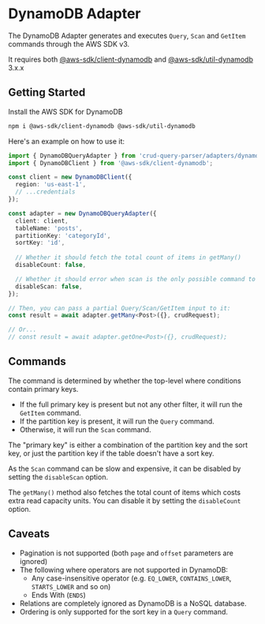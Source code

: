 # DynamoDB Adapter

The DynamoDB Adapter generates and executes `Query`, `Scan` and `GetItem` commands through the AWS SDK v3.

It requires both [@aws-sdk/client-dynamodb](https://www.npmjs.com/package/@aws-sdk/client-dynamodb) and [@aws-sdk/util-dynamodb](https://www.npmjs.com/package/@aws-sdk/util-dynamodb) 3.x.x

## Getting Started

Install the AWS SDK for DynamoDB

```sh
npm i @aws-sdk/client-dynamodb @aws-sdk/util-dynamodb
```

Here's an example on how to use it:

```ts
import { DynamoDBQueryAdapter } from 'crud-query-parser/adapters/dynamodb';
import { DynamoDBClient } from '@aws-sdk/client-dynamodb';

const client = new DynamoDBClient({
  region: 'us-east-1',
  // ...credentials
});

const adapter = new DynamoDBQueryAdapter({
  client: client,
  tableName: 'posts',
  partitionKey: 'categoryId',
  sortKey: 'id',
  
  // Whether it should fetch the total count of items in getMany()
  disableCount: false,

  // Whether it should error when scan is the only possible command to complete the request
  disableScan: false,
});

// Then, you can pass a partial Query/Scan/GetItem input to it:
const result = await adapter.getMany<Post>({}, crudRequest);

// Or...
// const result = await adapter.getOne<Post>({}, crudRequest);
```

## Commands

The command is determined by whether the top-level where conditions contain primary keys.

- If the full primary key is present but not any other filter, it will run the `GetItem` command.
- If the partition key is present, it will run the `Query` command.
- Otherwise, it will run the `Scan` command.

The "primary key" is either a combination of the partition key and the sort key, or just the partition key if the table doesn't have a sort key.

As the `Scan` command can be slow and expensive, it can be disabled by setting the `disableScan` option.

The `getMany()` method also fetches the total count of items which costs extra read capacity units. You can disable it by setting the `disableCount` option.

## Caveats

- Pagination is not supported (both `page` and `offset` parameters are ignored)
- The following where operators are not supported in DynamoDB:
  - Any case-insensitive operator (e.g. `EQ_LOWER`, `CONTAINS_LOWER`, `STARTS_LOWER` and so on)
  - Ends With (`ENDS`)
- Relations are completely ignored as DynamoDB is a NoSQL database.
- Ordering is only supported for the sort key in a `Query` command.

